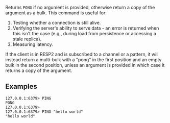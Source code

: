 Returns `PONG` if no argument is provided, otherwise return a copy of the
argument as a bulk.
This command is useful for:
1. Testing whether a connection is still alive.
1. Verifying the server's ability to serve data - an error is returned when this isn't the case (e.g., during load from persistence or accessing a stale replica).
1. Measuring latency.

If the client is in RESP2 and is subscribed to a channel or a pattern, it will instead return a
multi-bulk with a "pong" in the first position and an empty bulk in the second
position, unless an argument is provided in which case it returns a copy
of the argument.

## Examples

```valkey-cli
127.0.0.1:6379> PING
PONG
127.0.0.1:6379> 
127.0.0.1:6379> PING "hello world"
"hello world"
```
